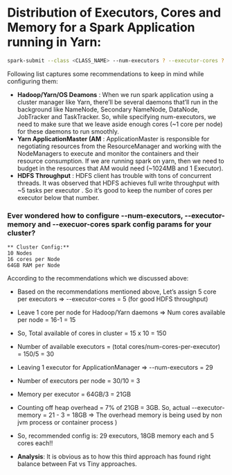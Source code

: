 # Distribution of Executors, Cores and Memory for a Spark Application running in Yarn:

```bash
spark-submit --class <CLASS_NAME> --num-executors ? --executor-cores ? --executor-memory ? ....
```

Following list captures some recommendations to keep in mind while configuring them:
* **Hadoop/Yarn/OS Deamons** : When we run spark application using a cluster manager like Yarn, there’ll be several daemons that’ll run in the background like NameNode, Secondary NameNode, DataNode, JobTracker and TaskTracker. So, while specifying num-executors, we need to make sure that we leave aside enough cores (~1 core per node) for these daemons to run smoothly.
* **Yarn ApplicationMaster (AM** : ApplicationMaster is responsible for negotiating resources from the ResourceManager and working with the NodeManagers to execute and monitor the containers and their resource consumption. If we are running spark on yarn, then we need to budget in the resources that AM would need (~1024MB and 1 Executor).
* **HDFS Throughput** : HDFS client has trouble with tons of concurrent threads. It was observed that HDFS achieves full write throughput with ~5 tasks per executor . So it’s good to keep the number of cores per executor below that number.


### Ever wondered how to configure --num-executors, --executor-memory and --execuor-cores spark config params for your cluster?

```
** Cluster Config:**
10 Nodes
16 cores per Node
64GB RAM per Node
```

According to the recommendations which we discussed above:

* Based on the recommendations mentioned above, Let’s assign 5 core per executors => --executor-cores = 5 (for good HDFS throughput)
* Leave 1 core per node for Hadoop/Yarn daemons => Num cores available per node = 16-1 = 15
* So, Total available of cores in cluster = 15 x 10 = 150
* Number of available executors = (total cores/num-cores-per-executor) = 150/5 = 30
* Leaving 1 executor for ApplicationManager => --num-executors = 29
* Number of executors per node = 30/10 = 3
* Memory per executor = 64GB/3 = 21GB
* Counting off heap overhead = 7% of 21GB = 3GB. So, actual --executor-memory = 21 - 3 = 18GB => The overhead memory is being used by non jvm process or container process )
* So, recommended config is: 29 executors, 18GB memory each and 5 cores each!!

* **Analysis**: It is obvious as to how this third approach has found right balance between Fat vs Tiny approaches. 
